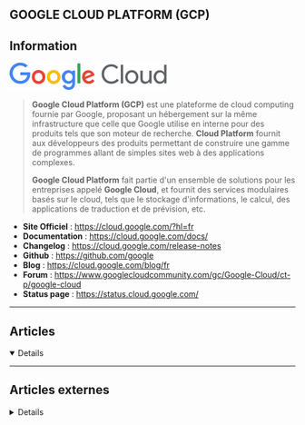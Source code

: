 GOOGLE CLOUD PLATFORM (GCP)
----

## <i class="fa-solid fa-hashtag"></i> Information

![Logo](../../_media/clouds/gcp/gcp-logo.svg ':size=250 :no-zoom')


> <i class="fa-solid fa-quote-left"></i> **Google Cloud Platform (GCP)** est une plateforme de cloud computing fournie par Google, proposant un hébergement sur la même infrastructure que celle que Google utilise en interne pour des produits tels que son moteur de recherche. **Cloud Platform** fournit aux développeurs des produits permettant de construire une gamme de programmes allant de simples sites web à des applications complexes.
>
> **Google Cloud Platform** fait partie d'un ensemble de solutions pour les entreprises appelé **Google Cloud**, et fournit des services modulaires basés sur le cloud, tels que le stockage d'informations, le calcul, des applications de traduction et de prévision, etc. <i class="fa-solid fa-quote-left fa-rotate-180"></i>


- <i class="fa-solid fa-globe"></i> **Site Officiel** : https://cloud.google.com/?hl=fr
- <i class="fa-solid fa-book"></i> **Documentation** : https://cloud.google.com/docs/
- <i class="fa-solid fa-file-circle-question"></i> **Changelog** : https://cloud.google.com/release-notes
- <i class="fa-brands fa-github"></i> **Github** : https://github.com/google
- <i class="fab fa-blogger-b"></i> **Blog** : https://cloud.google.com/blog/fr
- <i class="fas fa-comments"></i> **Forum** : https://www.googlecloudcommunity.com/gc/Google-Cloud/ct-p/google-cloud
- <i class="fas fa-tools"></i> **Status page** : https://status.cloud.google.com/

---

## <i class="fa-regular fa-newspaper"></i> Articles

<details open>

</details>

---

## <i class="fa-solid fa-glasses"></i> Articles externes

<details>

- [6 Irresistible Learning Resources for Mastering Google Cloud Platform](https://www.makeuseof.com/learning-resources-master-google-cloud-platform/)
- [Building Serverless Front-End Applications Using Google Cloud Platform](https://www.smashingmagazine.com/2020/11/serverless-frontend-applications-google-cloud-platform/)
- [Comparatif MySQL dans le PaaS, épisode 1 : Google Cloud SQL](https://blog.capdata.fr/index.php/comparatif-mysql-dans-le-paas-episode-1-google-cloud-sql/)
- [Cracking the GCP Certification exam: How to prepare](https://educative-inc.medium.com/cracking-the-gcp-certification-exam-how-to-prepare-c07f612065b9)
- [DÉCOUVERTE INTERACTIVE DE GOOGLE CLOUD PLATFORM](https://blog.wescale.fr/2018/12/27/wespeakcloud-decouverte-interactive-de-google-cloud-platform/)
- [Deploy Django with SSL and Nginx on Google Cloud Platform Using Ubuntu VM](https://opensourceforu.com/2020/02/deploy-django-with-ssl-and-nginx-on-google-cloud-platform-using-ubuntu-vm/)
- [Gestion d'environnement avec Google Cloud Storage et GitlabCI](https://codelabs.eleven-labs.com/course/fr/react-env-variable-gcp-gitlabci/)
- [Getting Started with Google Cloud SDK](https://dzone.com/articles/getting-started-with-google-cloud-sdk)
- [Google Cloud - Developer cheat sheet](https://googlecloudcheatsheet.withgoogle.com/)
- [Google Cloud Networking overview](https://cloud.google.com/blog/topics/developers-practitioners/google-cloud-networking-overview)
- [Google Cloud Platform Quick Tip: Cloud Shell Launcher](https://blog.pythian.com/google-cloud-platform-quick-tip-cloud-shell-launcher/)
- [Google Colab: Create Predictive Models in No Time](https://dzone.com/articles/google-colab-create-predictive-models-in-no-time)
- [How to Add a Watermark in Google Docs?](https://www.thewindowsclub.com/add-a-watermark-in-google-docs)
- [How to Become a Google Cloud Expert With Google Cloud Skills Boost](https://www.makeuseof.com/become-google-cloud-expert-skills-boost/)
- [How to change Page Margin and Color in Google Docs](https://www.thewindowsclub.com/change-page-margin-and-color-in-google-docs)
- [How to create a Virtual Machine (VM) on Google Cloud Platform (GCP)](https://www.howtoforge.com/how-to-create-a-virtual-machine-vm-on-google-cloud-platform-gcp/)
- [How to increase Google Cloud virtual machine disk size](https://blog.sleeplessbeastie.eu/2019/07/17/how-to-increase-google-cloud-virtual-machine-disk-size/)
- [How to Install Google Cloud SDK on Ubuntu 20.04?](https://linuxhint.com/install-google-cloud-sdk-ubuntu/)
- [How To Mount Extra Disks On Google Cloud VM Instance](https://devopscube.com/mount-extra-disks-on-google-cloud/)
- [How To Run RHEL5/Centos5 In Google Cloud](https://blog.pythian.com/how-to-run-rhel5-centos5-in-google-cloud/)
- [How to Set Up a Google Cloud Server](https://linuxhint.com/setup_google_cloud_server/)
- [How To Setup Google Cloud CLI/SDK – Beginner Guide](https://devopscube.com/setup-google-cloud-clisdk/)
- [How to Setup Kubernetes Cluster on Google Cloud Platform (GCP)](https://www.linuxtechi.com/setup-kubernetes-cluster-google-cloud-platform-gcp/)
- [How To Use Multiple Gcloud Configuration From A Single Workstation](https://devopscube.com/use-multipl-gcloud-configurations/)
- [Installer/configurer Google Cloud SDK sur Debian](https://blog.kharec.info/post/installer-configurer-gcloud-sdk-sur-debian/)
- [La gestion des secrets dans Google Cloud Platform](https://blog.wescale.fr/2020/04/09/la-gestion-des-secrets-dans-google-cloud-platform/)
- [Let Google Do Secret Management](https://dzone.com/articles/let-google-do-secret-management)
- [Monitoring Google Cloud Platform with Stackdriver and Logz.io](https://logz.io/blog/monitoring-google-cloud-platform-logs-from-stackdriver-and-logz-io/)
- [Most Frequently Asked Questions Surrounding Google’s Cloud Operations Sandbox](https://dzone.com/articles/most-frequently-asked-questions-surrounding-google)
- [Serverless Application with Google Flutter and Lambda](https://dzone.com/articles/serverless-application-with-google-flutter-amp-lam)
- [Stackdriver Logging - Google Cloud Logging Service](https://dzone.com/articles/stackdriver-logging-google-cloud-logging-service)
- [Understanding security features in the Google Cloud Platform (GCP)](https://hub.packtpub.com/understanding-security-features-in-the-google-cloud-platform-gcp/)
- [Using Containers and Google Cloud in Automation Testing](https://dzone.com/articles/using-containers-and-google-cloud-in-automation-te)
- [WeSpeakCloud : "Découverte interactive de Google Cloud Platform"](https://blog.wescale.fr/2018/12/27/wespeakcloud-decouverte-interactive-de-google-cloud-platform/)
- [WESPEAKCLOUD : comment déployer et utiliser son Big Data sur Google Cloud Platform ?](https://blog.wescale.fr/2019/02/22/wespeakcloud-comment-deployer-et-utiliser-son-big-data-sur-google-cloud-platform/)
- [What Is the Google Cloud Platform (GCP)?](https://www.poftut.com/what-is-the-google-cloud-platform-gcp/)

</details>
